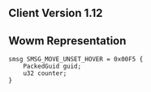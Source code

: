 ## Client Version 1.12

## Wowm Representation
```rust,ignore
smsg SMSG_MOVE_UNSET_HOVER = 0x00F5 {
    PackedGuid guid;    
    u32 counter;    
}

```
